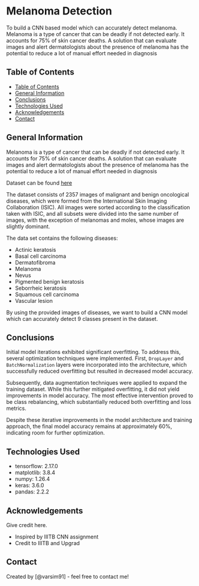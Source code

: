 #  Melanoma Detection 
To build a CNN based model which can accurately detect melanoma. Melanoma is a type of cancer that can be deadly if not detected early. It accounts for 75% of skin cancer deaths. A solution that can evaluate images and alert dermatologists about the presence of melanoma has the potential to reduce a lot of manual effort needed in diagnosis



## Table of Contents
- [Table of Contents](#table-of-contents)
- [General Information](#general-information)
- [Conclusions](#conclusions)
- [Technologies Used](#technologies-used)
- [Acknowledgements](#acknowledgements)
- [Contact](#contact)

<!-- You can include any other section that is pertinent to your problem -->

## General Information
Melanoma is a type of cancer that can be deadly if not detected early. It accounts for 75% of skin cancer deaths. A solution that can evaluate images and alert dermatologists about the presence of melanoma has the potential to reduce a lot of manual effort needed in diagnosis

Dataset  can be found [here](https://drive.google.com/file/d/1xLfSQUGDl8ezNNbUkpuHOYvSpTyxVhCs/view)

The dataset consists of 2357 images of malignant and benign oncological diseases, which were formed from the International Skin Imaging Collaboration (ISIC). All images were sorted according to the classification taken with ISIC, and all subsets were divided into the same number of images, with the exception of melanomas and moles, whose images are slightly dominant.

The data set contains the following diseases:

- Actinic keratosis
- Basal cell carcinoma
- Dermatofibroma
- Melanoma
- Nevus
- Pigmented benign keratosis
- Seborrheic keratosis
- Squamous cell carcinoma
- Vascular lesion

By using the provided images of diseases, we want to build a CNN model which can accurately detect 9 classes present in the dataset. 

<!-- You don't have to answer all the questions - just the ones relevant to your project. -->

## Conclusions

Initial model iterations exhibited significant overfitting. To address this, several optimization techniques were implemented. First, `DropLayer` and `BatchNormalization` layers were incorporated into the architecture, which successfully reduced overfitting but resulted in decreased model accuracy.

Subsequently, data augmentation techniques were applied to expand the training dataset. While this further mitigated overfitting, it did not yield improvements in model accuracy. The most effective intervention proved to be class rebalancing, which substantially reduced both overfitting and loss metrics.

Despite these iterative improvements in the model architecture and training approach, the final model accuracy remains at approximately 60%, indicating room for further optimization.

<!-- You don't have to answer all the questions - just the ones relevant to your project. -->


## Technologies Used
- tensorflow: 2.17.0
- matplotlib: 3.8.4
- numpy: 1.26.4
- keras: 3.6.0
- pandas: 2.2.2
<!-- As the libraries versions keep on changing, it is recommended to mention the version of library used in this project -->

## Acknowledgements
Give credit here.
- Inspired by IIITB CNN assignment
- Credit to IIITB and Upgrad


## Contact
Created by [@varsim91] - feel free to contact me!


<!-- Optional -->
<!-- ## License -->
<!-- This project is open source and available under the [... License](). -->

<!-- You don't have to include all sections - just the one's relevant to your project -->
